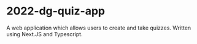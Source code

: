 # 2022-dg-quiz-app
A web application which allows users to create and take quizzes. Written using Next.JS and Typescript.
